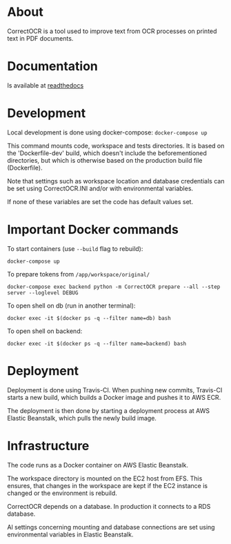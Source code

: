 # About
CorrectOCR is a tool used to improve text from OCR processes on printed text in PDF documents.

# Documentation
Is available at [readthedocs](https://correctocr.readthedocs.io)

# Development
Local development is done using docker-compose: ``docker-compose up``

This command mounts code, workspace and tests directories.
It is based on the 'Dockerfile-dev' build, which doesn't include the beforementioned directories, but which is otherwise based on the production build file (Dockerfile).

Note that settings such as workspace location and database credentials can be set using CorrectOCR.INI and/or with environmental variables. 

If none of these variables are set the code has default values set.

# Important Docker commands
To start containers (use `--build` flag to rebuild):

```console
docker-compose up
```

To prepare tokens from `/app/workspace/original/`
```console
docker-compose exec backend python -m CorrectOCR prepare --all --step server --loglevel DEBUG
```

To open shell on db (run in another terminal):

```console
docker exec -it $(docker ps -q --filter name=db) bash

```

To open shell on backend:

```console
docker exec -it $(docker ps -q --filter name=backend) bash

```

# Deployment
Deployment is done using Travis-CI.
When pushing new commits, Travis-CI starts a new build, which builds a Docker image and pushes it to AWS ECR.

The deployment is then done by starting a deployment process at AWS Elastic Beanstalk, which pulls the newly build image.

# Infrastructure
The code runs as a Docker container on AWS Elastic Beanstalk.

The workspace directory is mounted on the EC2 host from EFS. This ensures, that changes in the workspace are kept if the EC2 instance is changed or the environment is rebuild.

CorrectOCR depends on a database. In production it connects to a RDS database.

Al settings concerning mounting and database connections are set using environmental variables in Elastic Beanstalk.
